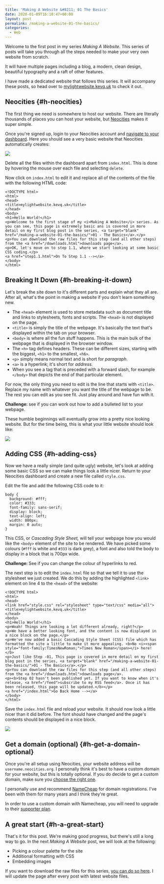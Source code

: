 ```yaml
---
title: 'Making A Website &#8211; 01 The Basics'
date: 2020-01-09T16:10:47+00:00
layout: post
permalink: /making-a-website-01-the-basics/
categories:
  - Web
---
```

Welcome to the first post in my series _Making A Website_. This series of posts will take you through all the steps needed to make your very own website from scratch.

It will have multiple pages including a blog, a modern, clean design, beautiful typography and a raft of other features.

<p class="notice">
  I have made a dedicated website that follows this series. It will accompany these posts, so head over to <a rel="noreferrer noopener" aria-label=" (opens in a new tab)" href="https://mylightwebsite.kevq.uk" target="_blank">mylightwebsite.kevq.uk</a> to check it out.
</p>

## Neocities {#h-neocities}

The first thing we need is somewhere to host our website. There are literally thousands of places you can host your website, but <a href="https://neocities.org/" target="_blank" rel="noreferrer noopener">Neocities</a> makes it super simple.

Once you're signed up, login to your Neocities account and <a aria-label="navigate to your dahboard (opens in a new tab)" rel="noreferrer noopener" href="https://neocities.org/dashboard" target="_blank">navigate to your dashboard</a>. Here you should see a very basic website that Neocities automatically creates:

![](/assets/images/neocities-dashboard.png)

Delete all the files within the dashboard apart from `index.html`. This is done by hovering the mouse over each file and selecting `delete`.

Now click on `index.html` to edit it and replace all of the contents of the file with the following HTML code:

```
<!DOCTYPE html>
<html>
<head>
<title>mylightwebsite.kevq.uk</title>
</head>
<body>
<h1>Hello World!</h1>
<p>Welcome to the first stage of my <i>Making A Website</i> series. As you can see, this page is extremely basic ans is covered in more detail on my first blog post in the series, <a target="blank" href="/making-a-website-01-the-basics/">01 - The Basics</a>.</p>
<p>You can download the raw files for this step (and all other steps) from the <a href="/downloads.html">downloads page</a>.
<p>OK, let's move on to step 1.1, where we start looking at some basic CSS coding.</p>
<a href="step1.1.html">On To Step 1.1 --></a>
</body>
</html>
```

## Breaking It Down {#h-breaking-it-down}

Let's break the site down to it's different parts and explain what they all are. After all, what's the point in making a website if you don't learn something new.

  * The `<head>` element is used to store metadata such as document title and links to stylesheets, fonts and scripts. The `<head>` is not displayed on the page.
  * `<title>` is simply the title of the webpage. It's basically the text that's displayed within the tab on your browser.
  * `<body>` is where all the fun stuff happens. This is the main bulk of the webpage that is displayed in the browser window.
  * The `<h>` tag defines headers. These can be different sizes, starting with the biggest, `<h1>` to the smallest, `<h6>`.
  * `<p>` simply means normal text and is short for _paragraph_.
  * `<a>` is a hyperlink; it's short for _address._
  * When you see a tag that is preceded with a forward slash, for example `</body>` that depicts the end of that particular element.

For now, the only thing you need to edit is the line that starts with `<title>`. Replace my name with whatever you want the title of the webpage to be. The rest you can edit as you see fit. Just play around and have fun with it.

<p class="notice">
  <strong>Challenge: </strong>see if you can work out how to add a bulleted list to your webpage.
</p>

These humble beginnings will eventually grow into a pretty nice looking website. But for the time being, this is what your little website should look like:

![](/assets/images/hello-world-website-01.png)

## Adding CSS {#h-adding-css}

Now we have a really simple (and quite ugly) website, let's look at adding some basic CSS so we can make things look a little nicer. Return to your Neocities dashboard and create a new file called `style.css`.

Edit the file and add the following CSS code to it:

```
body {
  background: #fff;
  color: #333;
  font-family: sans-serif;
  display: block;
  text-align: left;
  width: 800px;
  margin: 0 auto;
}
```

This CSS, or _Cascading Style Sheet,_ will tell your webpage how you would like the `<body>` element of the site to be rendered. We have picked some colours (`#fff` is white and `#333` is dark grey), a font and also told the body to display in a block that is 700px wide.

<p class="notice">
  <strong>Challenge: </strong>See if you can change the colour of hyperlinks to red.
</p>

The next step is to edit the `index.html` file so that we tell it to use the stylesheet we just created. We do this by adding the highlighted `<link>` element on line 4 to the `<head>` of the website:

```
<!DOCTYPE html>
<html>
<head>
<link href="style.css" rel="stylesheet" type="text/css" media="all">
<title>mylightwebsite.kevq.uk</title>
</head>
<body>
<h1>Hello World!</h1>
<p>Woah! Things are looking a lot different already, right?</p>
<p>We have a better looking font, and the content is now displayed in a nice block on the page.</p>
<p>We've now added a basic Cascading Style Sheet (CSS) file which has formatted the site a little to make it more appealing. <b>No <i><span style="font-family:TimesNewRoman;">Times New Roman</span></i> here!</b>
<p>Just like Step -01, This page is covered in more detail on my first blog post in the series, <a target="blank" href="/making-a-website-01-the-basics/">01 - The Basics</a>.</p>
<p>You can download the raw files for this step (and all other steps) from the <a href="/downloads.html">downloads page</a>.
<p><b>Step 02 hasn't been published yet. If you want to know when it's release, <a href="/feed">subscribe to my RSS feed</a>. Once it has been released, this page will be updated.</b></p>
<a href="/index.html">Go Back Home --></a>
</body>
</html>
```

Save the `index.html` file and reload your website. It should now look a little nicer than it did before. The font should have changed and the page's contents should be displayed in a nice block.

![](/assets/images/hello-world-website-1.1.png)

## Get a domain (optional) {#h-get-a-domain-optional}

Once you're all setup using Neocities, your website address will be `username.neocities.org`. I personally think it's best to have a custom domain for your website, but this is totally optional. If you do decide to get a custom domain, make sure you <a href="/choosing-the-right-domain-name-for-your-blog/" target="_blank" rel="noreferrer noopener">choose the right one</a>.

I personally use and recommend <a href="https://shrsl.com/2awpe" target="_blank" rel="noreferrer noopener">NameCheap</a> for domain registrations. I've been with them for many years and I think they're great.

<p class="notice">
  In order to use a custom domain with Namecheap, you will need to upgrade to their <a href="https://neocities.org/supporter" target="_blank" rel="noreferrer noopener">supporter plan</a>.
</p>

## A great start {#h-a-great-start}

That's it for this post. We're making good progress, but there's still a long way to go. In the next _Making A Website_ post, we will look at the following:

  * Picking a colour palette for the site
  * Additional formatting with CSS
  * Embedding images

If you want to download the raw files for this series, <a href="https://mylightwebsite.kevq.uk/downloads.html" target="_blank" rel="noreferrer noopener" aria-label=" (opens in a new tab)">you can do so here</a>. I will update the page after every post with latest website files.